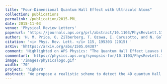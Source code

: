 ```yaml
---
title: "Four-Dimensional Quantum Hall Effect with Ultracold Atoms"
collection: publications
permalink: /publication/2015-PRL
date: 2015-11-03
venue: 'Physical Review Letters'
paperurl: 'https://journals.aps.org/prl/abstract/10.1103/PhysRevLett.115.195303'
author: 'H. M. Price, O. Zilberberg, T. Ozawa, I. Carusotto, and N. Goldman'
citation: '<i> Phys. Rev. Lett. </i> 115, 195303 (2015) '
arXiv: 'hhttps://arxiv.org/abs/1505.04387'
comment: 'Highlighted on APS Physics: “The Quantum Hall Effect Leaves Flatland” '
commenturl: 'https://physics.aps.org/synopsis-for/10.1103/PhysRevLett.115.195303'
image: '/images/physicslogo.gif'
width: '70'
project: 'higherD'
abstract: 'We propose a realistic scheme to detect the 4D quantum Hall effect using ultracold atoms. Based on contemporary technology, motion along a synthetic fourth dimension can be accomplished through controlled transitions between internal states of atoms arranged in a 3D optical lattice. From a semiclassical analysis, we identify the linear and nonlinear quantized current responses of our 4D model, relating these to the topology of the Bloch bands. We then propose experimental protocols, based on current or center-of-mass-drift measurements, to extract the topological second Chern number. Our proposal sets the stage for the exploration of novel topological phases in higher dimensions.'
---
```

